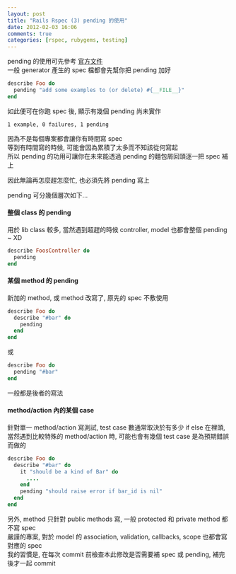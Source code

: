 ```yaml
---
layout: post
title: "Rails Rspec (3) pending 的使用"
date: 2012-02-03 16:06
comments: true
categories: [rspec, rubygems, testing]
---
```

pending 的使用可先參考 <a href="https://github.com/dchelimsky/rspec/wiki/Pending-Examples" target="_blank">官方文件</a>  
一般 generator 產生的 spec 檔都會先幫你把 pending 加好  
<!-- more -->

```ruby
describe Foo do
  pending "add some examples to (or delete) #{__FILE__}"
end
```

如此便可在你跑 spec 後, 顯示有幾個 pending 尚未實作  

```
1 example, 0 failures, 1 pending
```

因為不是每個專案都會讓你有時間寫 spec  
等到有時間寫的時候, 可能會因為累積了太多而不知該從何寫起  
所以 pending 的功用可讓你在未來能透過 pending 的麵包屑回頭逐一把 spec 補上  
  
因此無論再怎麼趕怎麼忙, 也必須先將 pending 寫上  
  
pending 可分幾個層次如下...  

#### 整個 class 的 pending

用於 lib class 較多, 當然遇到超趕的時候 controller, model 也都會整個 pending ~ XD  

```ruby
describe FoosController do
  pending
end
```

#### 某個 method 的 pending

新加的 method, 或 method 改寫了, 原先的 spec 不敷使用  

```ruby
describe Foo do
  describe "#bar" do 
    pending
  end
end
```

或

```ruby
describe Foo do
  pending "#bar"
end
```

一般都是後者的寫法

#### method/action 內的某個 case

針對單一 method/action 寫測試, test case 數通常取決於有多少 if else 在裡頭, 當然遇到比較特殊的 method/action 時, 可能也會有幾個 test case 是為預期錯誤而做的  

```ruby
describe Foo do
  describe "#bar" do
    it "should be a kind of Bar" do
      ....
    end
    pending "should raise error if bar_id is nil"
  end
end
```

另外, method 只針對 public methods 寫, 一般 protected 和 private method 都不寫 spec  
嚴謹的專案, 對於 model 的 association, validation, callbacks, scope 也都會寫對應的 spec  
我的習慣是, 在每次 commit 前檢查本此修改是否需要補 spec 或 pending, 補完後才一起 commit
